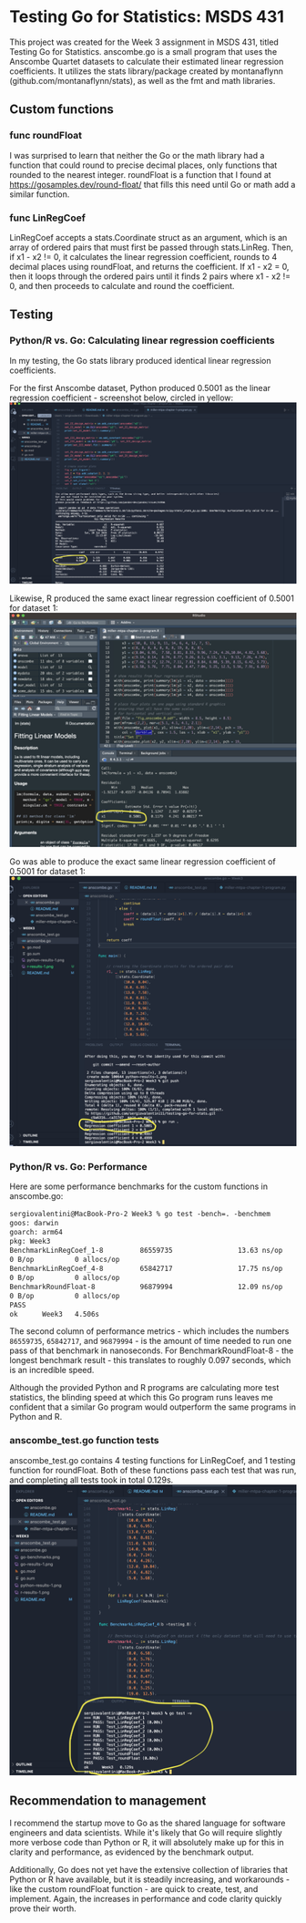 # Testing Go for Statistics: MSDS 431

This project was created for the Week 3 assignment in MSDS 431, titled Testing Go for Statistics. anscombe.go is a small program that uses the Anscombe Quartet datasets to calculate their estimated linear regression coefficients. It utilizes the stats library/package created by montanaflynn (github.com/montanaflynn/stats), as well as the fmt and math libraries.

## Custom functions

### func roundFloat

I was surprised to learn that neither the Go or the math library had a function that could round to precise decimal places, only functions that rounded to the nearest integer. roundFloat is a function that I found at https://gosamples.dev/round-float/ that fills this need until Go or math add a similar function.

### func LinRegCoef

LinRegCoef accepts a stats.Coordinate struct as an argument, which is an array of ordered pairs that must first be passed through stats.LinReg. Then, if x1 - x2 != 0, it calculates the linear regression coefficient, rounds to 4 decimal places using roundFloat, and returns the coefficient. If x1 - x2 = 0, then it loops through the ordered pairs until it finds 2 pairs where x1 - x2 != 0, and then proceeds to calculate and round the coefficient.

## Testing

### Python/R vs. Go: Calculating linear regression coefficients

In my testing, the Go stats library produced identical linear regression coefficients. 

For the first Anscombe dataset, Python produced 0.5001 as the linear regression coefficient - screenshot below, circled in yellow:
![Python Results](python-results-1.png "Python Results")  


Likewise, R produced the same exact linear regression coefficient of 0.5001 for dataset 1:
![R Results](r-results-1.png "R Results")  


Go was able to produce the exact same linear regression coefficient of 0.5001 for dataset 1:
![Go Results](go-results-1.png "Go Results")  


### Python/R vs. Go: Performance

Here are some performance benchmarks for the custom functions in anscombe.go: 
```
sergiovalentini@MacBook-Pro-2 Week3 % go test -bench=. -benchmem
goos: darwin
goarch: arm64
pkg: Week3
BenchmarkLinRegCoef_1-8         86559735                13.63 ns/op            0 B/op          0 allocs/op
BenchmarkLinRegCoef_4-8         65842717                17.75 ns/op            0 B/op          0 allocs/op
BenchmarkRoundFloat-8           96879994                12.09 ns/op            0 B/op          0 allocs/op
PASS
ok      Week3   4.506s
```
The second column of performance metrics - which includes the numbers `86559735`, `65842717`, and `96879994` - is the amount of time needed to run one pass of that benchmark in nanoseconds. For BenchmarkRoundFloat-8 - the longest benchmark result - this translates to roughly 0.097 seconds, which is an incredible speed. 

Although the provided Python and R programs are calculating more test statistics, the blinding speed at which this Go program runs leaves me confident that a similar Go program would outperform the same programs in Python and R. 

### anscombe_test.go function tests

anscombe_test.go contains 4 testing functions for LinRegCoef, and 1 testing function for roundFloat. Both of these functions pass each test that was run, and completing all tests took in total 0.129s. 
![Go Test Results](go-test-results.png "Go Test Results")  


## Recommendation to management

I recommend the startup move to Go as the shared language for software engineers and data scientists. While it's likely that Go will require slightly more verbose code than Python or R, it will absolutely make up for this in clarity and performance, as evidenced by the benchmark output.

Additionally, Go does not yet have the extensive collection of libraries that Python or R have available, but it is steadily increasing, and workarounds - like the custom roundFloat function - are quick to create, test, and implement. Again, the increases in performance and code clarity quickly prove their worth.